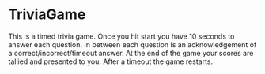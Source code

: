 # TriviaGame

This is a timed trivia game.  Once you hit start you have 10 seconds to answer each question.  In between each question is an acknowledgement of a correct/incorrect/timeout answer.  At the end of the game your scores are tallied and presented to you.  After a timeout the game restarts.